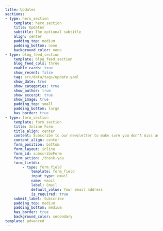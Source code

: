 ```yaml
---
title: Updates
sections:
- type: hero_section
	template: hero_section
	title: Updates
	subtitle: The optional subtitle
	align: center
	padding_top: medium
	padding_bottom: none
	background_color: none
- type: blog_feed_section
	template: blog_feed_section
	blog_feed_cols: three
	enable_cards: true
	show_recent: false
	tag: src/data/tags/update.yaml
	show_date: true
	show_categories: true
	show_author: true
	show_excerpt: true
	show_image: true
	padding_top: small
	padding_bottom: large
	has_border: true
- type: form_section
	template: form_section
	title: Inline Form
	title_align: center
	content: Subscribe to our newsletter to make sure you don't miss anything.
	content_align: center
	form_position: bottom
	form_layout: inline
	form_id: subscribeForm
	form_action: /thank-you
	form_fields:
		- type: form_field
			template: form_field
			input_type: email
			name: email
			label: Email
			default_value: Your email address
			is_required: true
	submit_label: Subscribe
	padding_top: medium
	padding_bottom: medium
	has_border: true
	background_color: secondary
template: advanced
---
```

